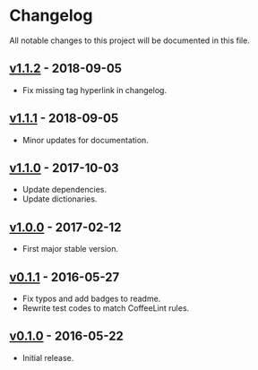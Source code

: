 # Changelog

All notable changes to this project will be documented in this file.

## [v1.1.2] - 2018-09-05

* Fix missing tag hyperlink in changelog.

## [v1.1.1] - 2018-09-05

* Minor updates for documentation.

## [v1.1.0] - 2017-10-03

* Update dependencies.
* Update dictionaries.

## [v1.0.0] - 2017-02-12

* First major stable version.

## [v0.1.1] - 2016-05-27

* Fix typos and add badges to readme.
* Rewrite test codes to match CoffeeLint rules.

## [v0.1.0] - 2016-05-22

* Initial release.

<!-- Tags -->
[v1.1.2]: https://github.com/jmlntw/atom-chinese-translator/releases/tag/v1.1.2
[v1.1.1]: https://github.com/jmlntw/atom-chinese-translator/releases/tag/v1.1.1
[v1.1.0]: https://github.com/jmlntw/atom-chinese-translator/releases/tag/v1.1.0
[v1.0.0]: https://github.com/jmlntw/atom-chinese-translator/releases/tag/v1.0.0
[v0.1.1]: https://github.com/jmlntw/atom-chinese-translator/releases/tag/v0.1.1
[v0.1.0]: https://github.com/jmlntw/atom-chinese-translator/releases/tag/v0.1.0
